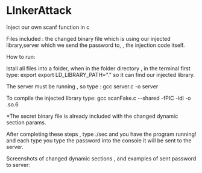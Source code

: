 # LInkerAttack
Inject our own scanf function in c

Files included : the changed binary file which is using our injected library,server which we send the password to, , the injection code itself.

How to run:

Istall all files into a folder, when in the folder directory , in the terminal first type: export export LD_LIBRARY_PATH="." so it can find our injected library.

The server must be running , so type : gcc server.c -o server

To compile the injected library type: gcc scanFake.c --shared -fPIC -ldl -o .so.6

*The secret binary file is already included with the changed dynamic section params.

After completing these steps , type ./sec and you have the program running! and each type you type the password into the console it will be sent to the server.

Screenshots of changed dynamic sections , and examples of sent password to server:

